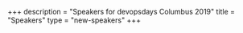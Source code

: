 +++
description = "Speakers for devopsdays Columbus 2019"
title = "Speakers"
type = "new-speakers"
+++